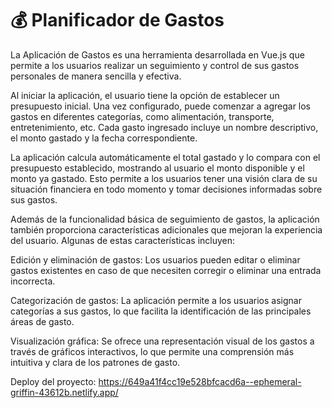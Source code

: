 # :moneybag: Planificador de Gastos

La Aplicación de Gastos es una herramienta desarrollada en Vue.js que permite a los usuarios realizar un seguimiento y control de sus gastos personales de manera sencilla y efectiva.

Al iniciar la aplicación, el usuario tiene la opción de establecer un presupuesto inicial. Una vez configurado, puede comenzar a agregar los gastos en diferentes categorías, como alimentación, transporte, entretenimiento, etc. Cada gasto ingresado incluye un nombre descriptivo, el monto gastado y la fecha correspondiente.

La aplicación calcula automáticamente el total gastado y lo compara con el presupuesto establecido, mostrando al usuario el monto disponible y el monto ya gastado. Esto permite a los usuarios tener una visión clara de su situación financiera en todo momento y tomar decisiones informadas sobre sus gastos.

Además de la funcionalidad básica de seguimiento de gastos, la aplicación también proporciona características adicionales que mejoran la experiencia del usuario. Algunas de estas características incluyen:

Edición y eliminación de gastos: Los usuarios pueden editar o eliminar gastos existentes en caso de que necesiten corregir o eliminar una entrada incorrecta.

Categorización de gastos: La aplicación permite a los usuarios asignar categorías a sus gastos, lo que facilita la identificación de las principales áreas de gasto.

Visualización gráfica: Se ofrece una representación visual de los gastos a través de gráficos interactivos, lo que permite una comprensión más intuitiva y clara de los patrones de gasto.

Deploy del proyecto: https://649a41f4cc19e528bfcacd6a--ephemeral-griffin-43612b.netlify.app/
